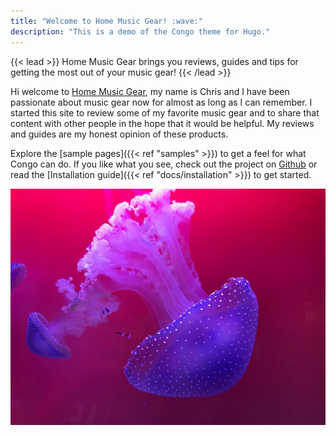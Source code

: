 ```yaml
---
title: "Welcome to Home Music Gear! :wave:"
description: "This is a demo of the Congo theme for Hugo."
---
```


{{< lead >}}
Home Music Gear brings you reviews, guides and tips for getting the most out of your music gear!
{{< /lead >}}

Hi welcome to [Home Music Gear](https://homemusicgear.com), my name is Chris and I have been passionate about music gear now for almost as long as I can remember.  I started this site to review some of my favorite music gear and to share that content with other people in the hope that it would be helpful.  My reviews and guides are my honest opinion of these products.

Explore the [sample pages]({{< ref "samples" >}}) to get a feel for what Congo can do. If you like what you see, check out the project on [Github](https://github.com/jpanther/congo) or read the [Installation guide]({{< ref "docs/installation" >}}) to get started.

![A stylised photograph of a purple squid on a pink backdrop.](squid.jpg "Photo by [Jippe Joosten](https://unsplash.com/@jippe_joosten?utm_source=unsplash&utm_medium=referral&utm_content=creditCopyText) on [Unsplash](https://unsplash.com/s/photos/vibrant-purple?utm_source=unsplash&utm_medium=referral&utm_content=creditCopyText).")
